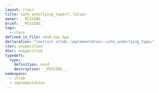 ```yaml
---
layout: class
title: safe_underlying_type<T, false>
owner: __MISSING__
brief: __MISSING__
tags:
  - class
defined_in_file: enum_ops.hpp
declaration: "\nstruct stlab::implementation::safe_underlying_type;"
ctor: unspecified
dtor: unspecified
typedefs:
  type:
    definition: void
    description: __MISSING__
namespace:
  - stlab
  - implementation
---
```

